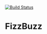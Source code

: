 

[![Build Status](https://travis-ci.org/PatriciaRosembluth/FizzBuzz.png)](https://travis-ci.org/PatriciaRosembluth/FizzBuzz)

FizzBuzz
========